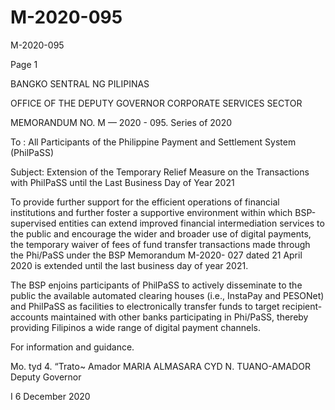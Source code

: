 # M-2020-095

M-2020-095

Page 1

BANGKO SENTRAL NG PILIPINAS

OFFICE OF THE DEPUTY GOVERNOR CORPORATE SERVICES SECTOR

MEMORANDUM NO. M — 2020 - 095. Series of 2020

To : All Participants of the Philippine Payment and Settlement System (PhilPaSS)

Subject: Extension of the Temporary Relief Measure on the Transactions with PhilPaSS until the Last Business Day of Year 2021

To provide further support for the efficient operations of financial institutions and further foster a supportive environment within which BSP-supervised entities can extend improved financial intermediation services to the public and encourage the wider and broader use of digital payments, the temporary waiver of fees of fund transfer transactions made through the Phi/PaSS under the BSP Memorandum M-2020- 027 dated 21 April 2020 is extended until the last business day of year 2021.

The BSP enjoins participants of PhilPaSS to actively disseminate to the public the available automated clearing houses (i.e., InstaPay and PESONet) and PhilPaSS as facilities to electronically transfer funds to target recipient-accounts maintained with other banks participating in Phi/PaSS, thereby providing Filipinos a wide range of digital payment channels.

For information and guidance.

Mo. tyd 4. “Trato~ Amador MARIA ALMASARA CYD N. TUANO-AMADOR Deputy Governor

I 6 December 2020